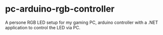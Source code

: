 # pc-arduino-rgb-controller
A persone RGB LED setup for my gaming PC, arduino controller with a .NET application to control the LED via PC.

